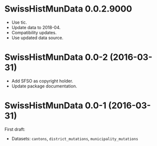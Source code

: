 # SwissHistMunData 0.0.2.9000

- Use tic.
- Update data to 2018-04.
- Compatibility updates.
- Use updated data source.


# SwissHistMunData 0.0-2 (2016-03-31)

- Add SFSO as copyright holder.
- Update package documentation.


# SwissHistMunData 0.0-1 (2016-03-31)

First draft:

- Datasets: `cantons`, `district_mutations`, `municipality_mutations`
